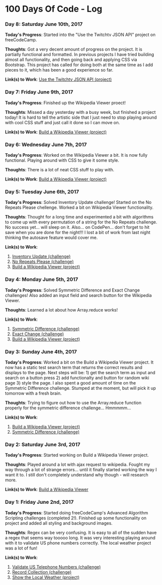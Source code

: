 # 100 Days Of Code - Log

### Day 8: Saturday June 10th, 2017

**Today's Progress**: Started into the "Use the Twitchtv JSON API" project on freeCodeCamp.

**Thoughts**: Got a very decent amount of progress on the project. It is partially functional and formatted. In previous projects I have tried building almost all functionality, and then going back and applying CSS via Bootstrap. This project has called for doing both at the same time as I add pieces to it, which has been a good experience so far.

**Link(s) to Work**:
[Use the Twitchtv JSON API (project)](https://codepen.io/Sandbin42/full/qjZNxz/)

### Day 7: Friday June 9th, 2017

**Today's Progress**: Finished up the Wikipedia Viewer proect!

**Thoughts**: Missed a day yesterday with a busy week, but finished a project today! It is hard to tell the artistic side that I just need to stop playing around with cool CSS stuff and just call it done so I can move on.

**Link(s) to Work**:
[Build a Wikipedia Viewer (project)](https://codepen.io/Sandbin42/full/wevYer/)

### Day 6: Wednesday June 7th, 2017

**Today's Progress**: Worked on the Wikipedia Viewer a bit. It is now fully functional. Playing around with CSS to give it some style.

**Thoughts**: There is a lot of neat CSS stuff to play with.

**Link(s) to Work**:
[Build a Wikipedia Viewer (project)](https://codepen.io/Sandbin42/pen/wevYer?editors=1010)

### Day 5: Tuesday June 6th, 2017

**Today's Progress**: Solved Inventory Update challenge! Started on the No Repeats Please chellenge. Worked a bit on Wikipedia Viewer functionality.

**Thoughts**: Thought for a long time and experimented a bit with algorithms to come up with every permutation of a string for the No Repeats challenge. No success yet... will sleep on it. Also... on CodePen... don't forget to hit save when you are done for the night!!! I lost a bit of work from last night thinking the autosave feature would cover me.

**Link(s) to Work**:
1. [Inventory Update (challenge)](https://www.freecodecamp.com/challenges/inventory-update)
2. [No Repeats Please (challenge)](https://www.freecodecamp.com/challenges/no-repeats-please)
3. [Build a Wikipedia Viewer (project)](https://codepen.io/Sandbin42/pen/wevYer?editors=1010)

### Day 4: Monday June 5th, 2017

**Today's Progress**: Solved Symmetric Difference and Exact Change challenges! Also added an input field and search button for the Wikipedia Viewer.

**Thoughts**: Learned a lot about how Array.reduce works!

**Link(s) to Work**:
1. [Symmetric Difference (challenge)](https://www.freecodecamp.com/challenges/symmetric-difference)
2. [Exact Change (challenge)](https://www.freecodecamp.com/challenges/exact-change)
3. [Build a Wikipedia Viewer (project)](https://codepen.io/Sandbin42/pen/wevYer?editors=1010)

### Day 3: Sunday June 4th, 2017

**Today's Progress**: Worked a bit on the Build a Wikipedia Viewer project. It now has a static test search term that returns the correct results and displays to the page. Next steps will be: 1) get the search term as input and search on a button press 2) add functionalty and button for random wiki page 3) style the page. I also spent a good amount of time on the Symmetric Difference challenge. Stumped at the moment, but will pick it up tomorrow with a fresh brain.

**Thoughts**: Trying to figure out how to use the Array.reduce function properly for the symmetric difference challenge... Hmmmmm...

**Link(s) to Work**:
1. [Build a Wikipedia Viewer (project)](https://codepen.io/Sandbin42/pen/wevYer?editors=1010)
2. [Symmetric Difference (challenge)](https://www.freecodecamp.com/challenges/symmetric-difference)

### Day 2: Saturday June 3rd, 2017

**Today's Progress**: Started working on Build a Wikipedia Viewer project.

**Thoughts**: Played around a lot with ajax request to wikipedia. Fought my way through a lot of strange errors... until it finally started working the way I want it to. I still don't completely understand why though - will research more.

**Link(s) to Work**:
[Build a Wikipedia Viewer](https://codepen.io/Sandbin42/pen/wevYer?editors=1010)

### Day 1: Friday June 2nd, 2017

**Today's Progress**: Started doing freeCodeCamp's Advanced Algorithm Scripting challenges (completed 2!). Finished up some functionality on project and added all styling and background images.

**Thoughts**: Regex can be very confusing. It is easy to all of the sudden have a regex that seems way tooooo long. It was very interesting playing around with it to validate US phone numbers correctly. The local weather project was a lot of fun!

**Link(s) to Work**:
1. [Validate US Telephone Numbers (challenge)](https://www.freecodecamp.com/challenges/validate-us-telephone-numbers)
2. [Record Collection (challenge)](https://www.freecodecamp.com/challenges/record-collection)
3. [Show the Local Weather (project)](https://codepen.io/Sandbin42/full/EmGZzm/)

<!--- 
My template:
### Day 1: Friday June 2nd, 2017

**Today's Progress**:

**Thoughts**:

**Link(s) to Work**:

### Day 0: February 30, 2016 (Example 1)
##### (delete me or comment me out)

**Today's Progress**: Fixed CSS, worked on canvas functionality for the app.

**Thoughts:** I really struggled with CSS, but, overall, I feel like I am slowly getting better at it. Canvas is still new for me, but I managed to figure out some basic functionality.

**Link to work:** [Calculator App](http://www.example.com)

### Day 0: February 30, 2016 (Example 2)
##### (delete me or comment me out)

**Today's Progress**: Fixed CSS, worked on canvas functionality for the app.

**Thoughts**: I really struggled with CSS, but, overall, I feel like I am slowly getting better at it. Canvas is still new for me, but I managed to figure out some basic functionality.

**Link(s) to work**: [Calculator App](http://www.example.com)


### Day 1: June 27, Monday

**Today's Progress**: I've gone through many exercises on FreeCodeCamp.

**Thoughts** I've recently started coding, and it's a great feeling when I finally solve an algorithm challenge after a lot of attempts and hours spent.

**Link(s) to work**
1. [Find the Longest Word in a String](https://www.freecodecamp.com/challenges/find-the-longest-word-in-a-string)
2. [Title Case a Sentence](https://www.freecodecamp.com/challenges/title-case-a-sentence) --->
